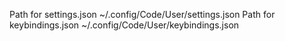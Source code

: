 
Path for settings.json ~/.config/Code/User/settings.json
Path for keybindings.json ~/.config/Code/User/keybindings.json
